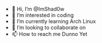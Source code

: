 - 👋 Hi, I’m @ImShad0w
- 👀 I’m interested in coding
- 🌱 I’m currently learning Arch Linux
- 💞️ I’m looking to collaborate on 
- 📫 How to reach me Dunno Yet

<!---
ImShad0w/ImShad0w is a ✨ special ✨ repository because its `README.md` (this file) appears on your GitHub profile.
You can click the Preview link to take a look at your changes.
--->
